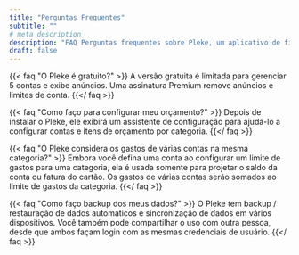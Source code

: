 ```yaml
---
title: "Perguntas Frequentes"
subtitle: ""
# meta description
description: "FAQ Perguntas frequentes sobre Pleke, um aplicativo de finanças pessoais"
draft: false
---
```



{{< faq "O Pleke é gratuito?" >}}
A versão gratuita é limitada para gerenciar 5 contas e exibe anúncios. Uma assinatura Premium remove anúncios e limites de conta.
{{</ faq >}}

{{< faq "Como faço para configurar meu orçamento?" >}}
Depois de instalar o Pleke, ele exibirá um assistente de configuração para ajudá-lo a configurar contas e itens de orçamento por categoria.
{{</ faq >}}

{{< faq "O Pleke considera os gastos de várias contas na mesma categoria?" >}}
Embora você defina uma conta ao configurar um limite de gastos para uma categoria, ela é usada somente para projetar o saldo da conta ou fatura do cartão. Os gastos de várias contas serão somados ao limite de gastos da categoria.
{{</ faq >}}

{{< faq "Como faço backup dos meus dados?" >}}
O Pleke tem backup / restauração de dados automáticos e sincronização de dados em vários dispositivos. Você também pode compartilhar o uso com outra pessoa, desde que ambos façam login com as mesmas credenciais de usuário.
{{</ faq >}}
